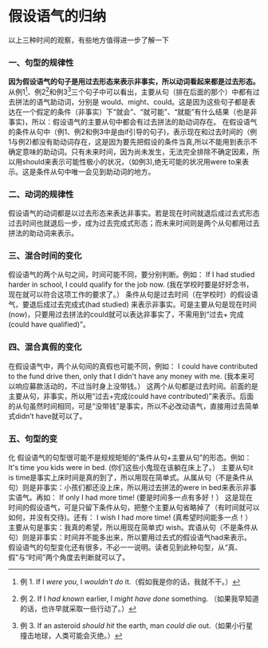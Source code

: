 # 假设语气的归纳

以上三种时间的观察，有些地方值得进一步了解一下

### 一、句型的规律性


<b>因为假设语气的句子是用过去形态来表示非事实，所以动词看起来都是过去形态。</b>从例1[^ 1]、例2[^ 2]和例3[^ 3]三个句子中可以看出，主要从句（排在后面的那个）中都有过去拼法的语气助动词，分别是 would、might、could。这是因为这些句子都是表达在一个假定的条件（非事实）下“就会”、“就可能”、“就能”有什么结果（也是非事实)，所以：假设语气的主要从句中都会有过去拼法的助动词存在。
在假设语气的条件从句中（例1、例2和例3中是由if引导的句子)，表示现在和过去时间的（例1与例2)都没有助动词存在，这是因为要先把假设的条件当真,所以不能用到表示不确定意味的助动词。只有未来时间，因为尚未发生，无法完全排除不确定因素，所以用should来表示可能性极小的状况，（如例3),绝无可能的状况用were to来表示。这是条件从句中唯一会见到助动词的地方。

### 二、动词的规律性


假设语气的动词都是以过去形态来表达非事实。若是现在时间就退后成过去式形态过去时间也就退后一步，成为过去完成式形态；而未来时间则是两个从句都用过去拼法的助动词来表示。

### 三、混合时间的变化


假设语气的两个从句之间，时间可能不同，要分别判断。例如：
If I had studied harder in school, I could qualify for the job now.
(我在学校时要是好好念书，现在就可以符合这项工作的要求了。）
条件从句是过去时间（在学校时）的假设语气，要退后成过去完成式(had studied) 来表示非事实。可是主要从句是现在时间(now)，只要用过去拼法的could就可以表达非事实了，不需用到“过去+ 完成(could have qualified)”。

### 四、混合真假的变化


在假设语气中，两个从句间的真假也可能不同，例如：
I could have contributed to the fund drive then,
only that I didn't have any money with me.
(我本来可以响应募款活动的，不过当时身上没带钱。）
这两个从句都是过去时间。前面的是主要从句，非事实，所以用“过去+完成(could have contributed)”来表示。后面的从句虽然时间相同，可是“没带钱”是事实，所以不必改动语气，直接用过去简单式didn’t have就可以了。

### 五、句型的变

化
假设语气的句型很可能不是规规矩矩的“条件从句+主要从句”的形态。例如：
It's time you kids were in bed. (你们这些小鬼现在该躺在床上了。）
主要从句it is time是事实上床时间是真的到了，所以用现在简单式。从属从句（不是条件从句）则是非事实：小孩们都还没上床，所以用过去拼法的were in bed来表示非事实语气。再如：
If only I had more time! (要是时间多一点有多好！）
这是现在时间的假设语气，可是只留下条件从句，把整个主要从句省略掉了（有时间就可以如何，并没有交待)。还有：
I wish I had more time! (真希望时间能多一点！）
主要从句是事实：我真的希望，所以用现在简单式I wish。宾语从句（不是条件从句）则是非事实：时间并不能多出来，所以要用过去式的假设语气had来表示。
假设语气的句型变化还有很多，不必一一说明。读者见到此种句型，从“真、假”与“时间”两个角度去判断就可以了。  

[^ 1]: 例 1. If I <em>were you</em>, I <em>wouldn't do</em> it.（假如我是你的话，我就不干。）
[^ 2]: 例 2. If I <em>had known</em> earlier, I <em>might have done</em> something. （如果我早知道的话，也许早就采取一些行动了。）  
[^ 3]: 例 3. If an asteroid <em>should hit</em> the earth, man <em>could die</em> out.（如果小行星撞击地球，人类可能会灭绝。）